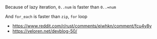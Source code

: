 Because of lazy iteration, `0..num` is faster than `0..=num`

And `for_each` is faster than `zip`, `for` loop

- https://www.reddit.com/r/rust/comments/eiwhkn/comment/fcu4y8y
- https://veloren.net/devblog-50/
